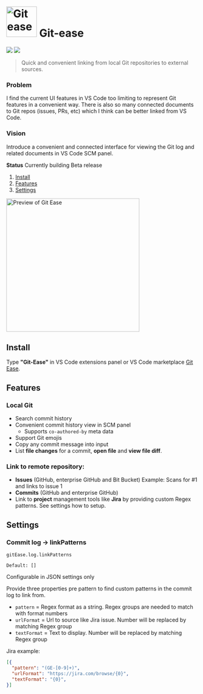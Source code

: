 # <img src="https://user-images.githubusercontent.com/10452163/104818888-310d0000-5822-11eb-8d37-89d917672783.png" width="80" alt="Git ease" /> Git-ease

![](https://vsmarketplacebadge.apphb.com/installs/RichardKotze.git-ease.svg) [![](https://vsmarketplacebadge.apphb.com/downloads-short/RichardKotze.git-ease.svg)](https://marketplace.visualstudio.com/items?itemName=RichardKotze.git-ease.svg)

> Quick and convenient linking from local Git repositories to external sources.

### Problem

I find the current UI features in VS Code too limiting to represent Git features in a convenient way. There is also so many connected documents to Git repos (issues, PRs, etc) which I think can be better linked from VS Code.

### Vision

Introduce a convenient and connected interface for viewing the Git log and related documents in VS Code SCM panel.

**Status** Currently building Beta release

1. [Install](#install)
1. [Features](#features)
1. [Settings](#settings)

<img title="Preview of Git Ease" src="https://user-images.githubusercontent.com/10452163/134826832-0550c9b5-2fbd-470f-aa76-fef61723e3cc.png" width="350" />

## Install

Type **"Git-Ease"** in VS Code extensions panel or VS Code marketplace [Git Ease](https://marketplace.visualstudio.com/items?itemName=RichardKotze.git-ease).

## Features

### Local Git

- Search commit history
- Convenient commit history view in SCM panel
  - Supports `co-authored-by` meta data
- Support Git emojis
- Copy any commit message into input
- List **file changes** for a commit, **open file** and **view file diff**.

### Link to remote repository:

- **Issues** (GitHub, enterprise GitHub and Bit Bucket) Example: Scans for #1 and links to issue 1
- **Commits** (GitHub and enterprise GitHub)
- Link to **project** management tools like **Jira** by providing custom Regex patterns. See settings how to setup.

## Settings

### Commit log -> linkPatterns

`gitEase.log.linkPatterns`

`Default: []`

Configurable in JSON settings only

Provide three properties pre pattern to find custom patterns in the commit log to link from.

- `pattern` = Regex format as a string. Regex groups are needed to match with format numbers
- `urlFormat` = Url to source like Jira issue. Number will be replaced by matching Regex group
- `textFormat` = Text to display. Number will be replaced by matching Regex group

Jira example:

```json
[{
  "pattern": "(GE-[0-9]+)",
  "urlFormat": "https://jira.com/browse/{0}",
  "textFormat": "{0}",
}]
```
